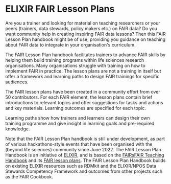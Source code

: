 # ELIXIR FAIR Lesson Plans 

Are you a trainer and looking for material on teaching researchers or your peers (trainers, data stewards, policy makers etc.) on FAIR data? Do you want community help in creating inspiring FAIR data lessons? Then this FAIR Lesson Plan handbook might be of use, providing you guidance on teaching about FAIR data to integrate in your organisation's curriculum. 

The FAIR Lesson Plan handbook facilitates trainers to advance FAIR skills by helping them build training programs within life sciences research organisations. Many organisations struggle with training on how to implement FAIR in practice. The lesson plans are not a training in itself but offer a framework and learning paths to design FAIR trainings for specific audiences. 

The FAIR lesson plans have been created in a community effort from over 50 contributors. For each FAIR element, the lesson plans contain brief introductions to relevant topics and offer suggestions for tasks and actions and key materials. Learning outcomes are specified for each topic. 

Learning paths show how trainers and learners can design their own training programme and give insight in learning goals and pre-required knowledge. 



Note that the FAIR Lesson Plan handbook is still under development, as part of various hackathons-style events that have been organised with the (beyond life sciences) community since June 2022. The FAIR Lesson Plan Handbook is an initiative of [ELIXIR](https://elixir-europe.org/), and is based on the [FAIRsFAIR Teaching Handbook](https://fairsfair.gitbook.io/fair-teaching-handbook/) and its [FAIR lesson plans](https://fairsfair.gitbook.io/fair-teaching-handbook/0lessonplans). The FAIR Lesson Plan Handbook builds on existing ELIXIR resources such as RDMkit and the ELIXIR/NPOS Data Stewards Competency Framework and outcomes from other projects such as the FAIR Cookbook.
